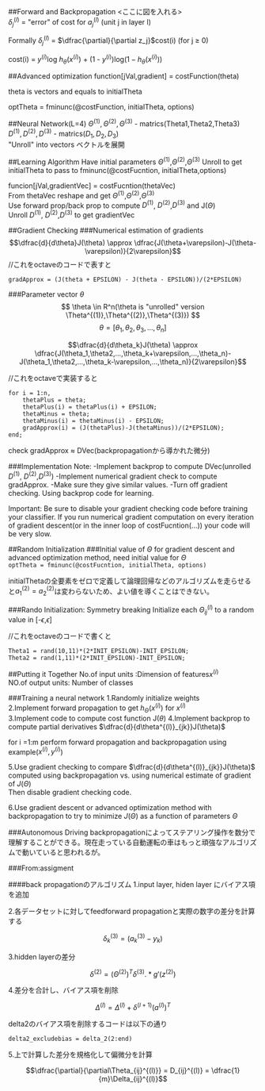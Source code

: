 ##Forward and Backpropagation
<ここに図を入れる></br>
$\delta_j^{(l)}$ = "error" of cost for $a_j^{(l)}$ (unit j in layer l)

Formally $\delta_j^{(l)}$ = $\dfrac{\partial}{\partial z_j}$cost(i) (for j $\geq$ 0)

cost(i) = $y^{(i)}$log $h_{\theta}(x^{(i)})$ + (1 - $y^{(i)}$)log($1 - h_{\theta}(x^{(i)}))$

##Advanced optimization
function[jVal,gradient] = costFunction(theta)

theta is vectors and equals to initialTheta

optTheta = fminunc(@costFunction, initialTheta, options)

##Neural Network(L=4)
$\Theta^{(1)},\Theta^{(2)},\Theta^{(3)}$ - matrics(Theta1,Theta2,Theta3)  
$D^{(1)},D^{(2)},D^{(3)}$ - matrics($D_1,D_2,D_3$)  
"Unroll" into vectors ベクトルを展開


##Learning Algorithm
Have initial parameters $\Theta^{(1)}$,$\Theta^{(2)}$,$\Theta^{(3)}$
Unroll to get initialTheta to pass to
fminunc(@costFucntion, initialTheta,options)

funcion[jVal,gradientVec] = costFucntion(thetaVec)<br>
    From thetaVec reshape and get $\Theta^{(1)}$,$\Theta^{(2)}$,$\Theta^{(3)}$<br>
    Use forward prop/back prop to compute $D^{(1)}$, $D^{(2)}$,$D^{(3)}$ and J($\Theta$)<br>
    Unroll $D^{(1)}$, $D^{(2)}$,$D^{(3)}$ to get gradientVec

##Gradient Checking
###Numerical estimation of gradients
$$\dfrac{d}{d\theta}J(\theta) \approx \dfrac{J(\theta+\varepsilon)-J(\theta-\varepsilon)}{2\varepsilon}$$
//これをoctaveのコードで表すと

```
gradApprox = (J(theta + EPSILON) - J(theta - EPSILON))/(2*EPSILON)
```

###Parameter vector $\theta$
$$ \theta \in R^n(\theta is "unrolled" version  \Theta^{(1)},\Theta^{(2)},\Theta^{(3)}) $$
$$\theta = [\theta_1,\theta_2,\theta_3,...,\theta_n]$$

$$\dfrac{d}{d\theta_k}J(\theta) \approx \dfrac{J(\theta_1,\theta2,...,\theta_k+\varepsilon,...,\theta_n)-J(\theta_1,\theta2,...,\theta_k-\varepsilon,...,\theta_n)}{2\varepsilon}$$

//これをoctaveで実装すると

```
for i = 1:n,
    thetaPlus = theta;
    thetaPlus(i) = thetaPlus(i) + EPSILON;
    thetaMinus = theta;
    thetaMinus(i) = thetaMinus(i) - EPSILON;
    gradApprox(i) = (J(thetaPlus)-J(thetaMinus))/(2*EPSILON);
end;
```
check gradApprox $\approx$ DVec(backpropagationから導かれた微分)

###Implementation Note:
-Implement backprop to compute DVec(unrolled $D^{(1)}$, $D^{(2)}$,$D^{(3)}$)
-Implement numerical gradient check to compute gradApprox.
-Make sure they give similar values.
-Turn off gradient checking. Using backprop code for learning.

Important:
Be sure to disable your gradient checking code before training your classifier. If you run numerical gradient computation on every iteration of gradient descent(or in the inner loop of costFucntion(...)) your code will be very slow.

##Random Initialization
###Initial value of $\Theta$
for gradient descent and advanced optimization method, need initial value for $\Theta$<br>
`optTheta = fminunc(@costFucntion, initialTheta, options)`

initialThetaの全要素をゼロで定義して論理回帰などのアルゴリズムを走らせると$a^{(2)}_1=a^{(2)}_2$は変わらないため、よい値を導くことはできない。

###Rando Initialization: Symmetry breaking
Initialize each $\Theta^{(l)}_{ij}$ to a random value in [-$\epsilon$,$\epsilon$]

//これをoctaveのコードで書くと

```
Theta1 = rand(10,11)*(2*INIT_EPSILON)-INIT_EPSILON;
Theta2 = rand(1,11)*(2*INIT_EPSILON)-INIT_EPSILON;
```

##Putting it Together
No.of input units :Dimension of features$x^{(i)}$<br>
NO.of output units: Number of classes

###Training a neural network
1.Randomly initialize weights<br>
2.Implement forward propagation to get $h_{\Theta}(x^{(i)})$ for $x^{(i)}$<br>
3.Implement code to compute cost function J($\theta$)
4.Implement backprop to compute partial derivatives $\dfrac{d}{d\theta^{(l)}_{jk}}J(\theta)$

for i =1:m
    perform forward propagation and backpropagation using example($x^{(i)},y^{(i)}$)

5.Use gradient checking to compare $\dfrac{d}{d\theta^{(l)}_{jk}}J(\theta)$ computed using backpropagation vs. using numerical estimate of gradient of $J(\Theta)$<br>
Then disable gradient checking code.

6.Use gradient descent or advanced optimization method with backpropagation to try to minimize $J(\Theta)$ as a function of parameters $\Theta$

###Autonomous Driving
backpropagationによってステアリング操作を数分で理解することができる。現在走っている自動運転の車はもっと頑強なアルゴリズムで動いていると思われるが。

###From:assigment

####back propagationのアルゴリズム
1.input layer, hiden layer にバイアス項を追加

2.各データセットに対してfeedforward propagationと実際の数字の差分を計算する

$$\delta_{k}^{(3)} = (a_k^{(3)}-y_{k}) $$

3.hidden layerの差分

$$\delta^{(2)} = (\Theta^{(2)})^{T} \delta^{(3)} .* g'(z^{(2)}) $$

4.差分を合計し、バイアス項を削除

$$\Delta^{(l)} = \Delta^{(l)} + \delta^{(l+1)} (a^{(l)})^T $$

delta2のバイアス項を削除するコードは以下の通り

`delta2_excludebias = delta_2(2:end)`

5.上で計算した差分を規格化して偏微分を計算

$$\dfrac{\partial}{\partial\Theta_{ij}^{(l)}} = D_{ij}^{(l)} = \dfrac{1}{m}\Delta_{ij}^{(l)}$$


